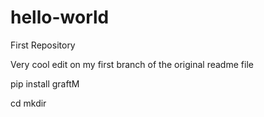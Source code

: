 # hello-world
First Repository

Very cool edit on my first branch of the original readme file

pip install graftM


cd mkdir
